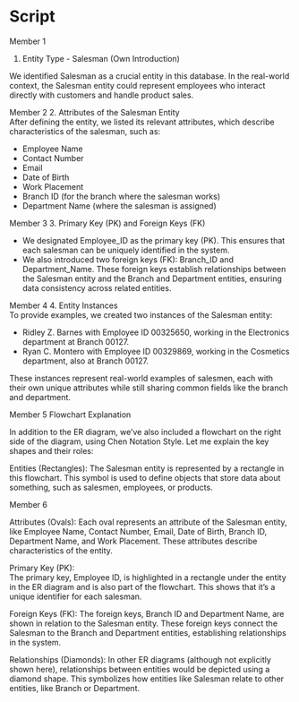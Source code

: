 # Script

Member 1

1. Entity Type - Salesman
(Own Introduction)

  We identified Salesman as a crucial entity in this database. In the real-world context, the Salesman entity could represent employees who interact directly with customers and handle product sales.


Member 2
2. Attributes of the Salesman Entity  
   After defining the entity, we listed its relevant attributes, which describe characteristics of the salesman, such as:  
   - Employee Name  
   - Contact Number  
   - Email  
   - Date of Birth  
   - Work Placement  
   - Branch ID (for the branch where the salesman works)  
   - Department Name (where the salesman is assigned)


Member 3
3. Primary Key (PK) and Foreign Keys (FK)  
   - We designated Employee_ID as the primary key (PK). This ensures that each salesman can be uniquely identified in the system.  
   - We also introduced two foreign keys (FK): Branch_ID and Department_Name. These foreign keys establish relationships between the Salesman entity and the Branch and Department entities, ensuring data consistency across related entities.


Member 4
4. Entity Instances  
   To provide examples, we created two instances of the Salesman entity:  
   - Ridley Z. Barnes with Employee ID 00325650, working in the Electronics department at Branch 00127.  
   - Ryan C. Montero with Employee ID 00329869, working in the Cosmetics department, also at Branch 00127.

   These instances represent real-world examples of salesmen, each with their own unique attributes while still sharing common fields like the branch and department.


Member 5
Flowchart Explanation

   In addition to the ER diagram, we’ve also included a flowchart on the right side of the diagram, using Chen Notation Style. Let me explain the key shapes and their roles:

Entities (Rectangles):
   The Salesman entity is represented by a rectangle in this flowchart. This symbol is used to define objects that store data about something, such as salesmen, employees, or products.


Member 6

Attributes (Ovals):
   Each oval represents an attribute of the Salesman entity, like Employee Name, Contact Number, Email, Date of Birth, Branch ID, Department Name, and Work Placement. These attributes describe characteristics of the entity.

Primary Key (PK):  
   The primary key, Employee ID, is highlighted in a rectangle under the entity in the ER diagram and is also part of the flowchart. This shows that it’s a unique identifier for each salesman.

 Foreign Keys (FK):
   The foreign keys, Branch ID and Department Name, are shown in relation to the Salesman entity. These foreign keys connect the Salesman to the Branch and Department entities, establishing relationships in the system.

Relationships (Diamonds):
   In other ER diagrams (although not explicitly shown here), relationships between entities would be depicted using a diamond shape. This symbolizes how entities like Salesman relate to other entities, like Branch or Department.
